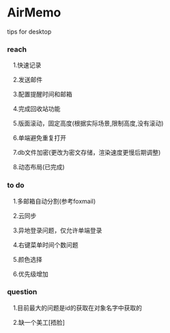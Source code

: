 # AirMemo
tips for desktop

### reach
&ensp;&ensp;1.快速记录

&ensp;&ensp;2.发送邮件

&ensp;&ensp;3.配置提醒时间和邮箱

&ensp;&ensp;4.完成回收站功能

&ensp;&ensp;5.版面滚动，固定高度(根据实际场景,限制高度,没有滚动)

&ensp;&ensp;6.单端避免重复打开

&ensp;&ensp;7.db文件加密(更改为密文存储，渲染速度更慢后期调整)

&ensp;&ensp;8.动态布局(已完成)

### to do
&ensp;&ensp;1.多邮箱自动分割(参考foxmail)

&ensp;&ensp;2.云同步

&ensp;&ensp;3.异地登录问题，仅允许单端登录

&ensp;&ensp;4.右键菜单时间个数问题

&ensp;&ensp;5.颜色选择

&ensp;&ensp;6.优先级增加

### question

&ensp;&ensp;1.目前最大的问题是id的获取在对象名字中获取的

&ensp;&ensp;2.缺一个美工[捂脸]

